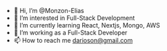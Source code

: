 - 👋 Hi, I’m @Monzon-Elias
- 👀 I’m interested in Full-Stack Development
- 🌱 I’m currently learning React, Nextjs, Mongo, AWS
- 💞️ I’m working as a Full-Stack Developer
- 📫 How to reach me darioson@gmail.com

<!---
Monzon-Elias/Monzon-Elias is a ✨ special ✨ repository because its `README.md` (this file) appears on your GitHub profile.
You can click the Preview link to take a look at your changes.
--->
